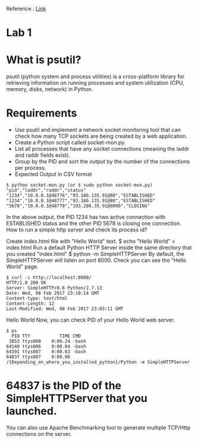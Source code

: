
Reference : [Link](https://github.com/sithu/cmpe273-spring17/tree/master/lab1)


# Lab 1

# What is psutil?

psutil (python system and process utilities) is a cross-platform library for retrieving information on running processes and system utilization (CPU, memory, disks, network) in Python.

# Requirements

- Use psutil and implement a network socket monitoring tool that can check how many TCP sockets are being created by a web application.
- Create a Python script called socket-mon.py.
- List all processes that have any socket connections (meaning the laddr and raddr fields exist).
- Group by the PID and sort the output by the number of the connections per process.
- Expected Output in CSV format

```
$ python socket-mon.py (or $ sudo python socket-mon.py)
"pid","laddr","raddr","status"
"1234","10.0.0.1@48776","93.186.135.91@80","ESTABLISHED"
"1234","10.0.0.1@48777","93.186.135.91@80","ESTABLISHED"
"5678","10.0.0.1@48779","193.286.35.91@8000","CLOSING"
```
In the above output, the PID 1234 has two active connection with ESTABLISHED status and the other PID 5678 is closing one connection.
How to run a simple http server and check its process id?

Create index.html file with "Hello World" text.
 $ echo "Hello World" > index.html
Run a default Python HTTP Server inside the same directory that you created "index.html"
$ python -m SimpleHTTPServer
By default, the SimpleHTTPServer will listen on port 8000. Check you can see the "Hello World" page.
```
$ curl -i http://localhost:8000/
HTTP/1.0 200 OK
Server: SimpleHTTP/0.6 Python/2.7.13
Date: Wed, 08 Feb 2017 23:10:14 GMT
Content-type: text/html
Content-Length: 12
Last-Modified: Wed, 08 Feb 2017 23:03:11 GMT
```
Hello World
Now, you can check PID of your Hello World web server.
```
$ ps 
  PID TTY           TIME CMD
 3853 ttys000    0:00.24 -bash
64140 ttys006    0:00.04 -bash
64391 ttys007    0:00.03 -bash
64837 ttys007    0:00.06 /{Depending_on_where_you_installed_python}/Python -m SimpleHTTPServer
```
# 64837 is the PID of the SimpleHTTPServer that you launched.

You can also use Apache Benchmarking tool to generate multiple TCP/Http connections on the server.